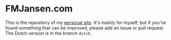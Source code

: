 FMJansen.com
============

This is the repository of my [personal site](http://fmjansen.com). It's mainly for myself, but if you've found something that can be improved, please add an Issue or pull request. The Dutch version is in the branch `dutch`.
